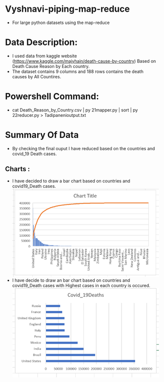 # Vyshnavi-piping-map-reduce
- For large python datasets using the map-reduce 
# Data Description:
- I used data from kaggle website (https://www.kaggle.com/majyhain/death-cause-by-country) Based on Death Cause Reason by Each country.
- The dataset contains 9 columns and 188 rows contains the death causes by All Countires.
# Powershell Command:
- cat Death_Reason_by_Country.csv | py 21mapper.py | sort | py 22reducer.py > Tadipanenioutput.txt 
# Summary Of Data
- By checking the final ouput I have reduced based on the countries and covid_19 Death cases.
## Charts : 
- I have decided to draw a bar chart based on countries and covid19_Death cases.
![Image_1](/images/Chart.PNG)
- I have decide to draw an bar chart based on countries and covid19_Death cases with Highest cases in each country is occured.
![Image_2](/images/Chart1.PNG)
